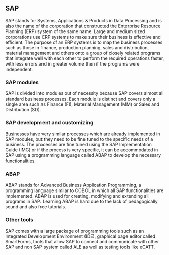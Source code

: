 ## SAP

SAP stands for Systems, Applications & Products in Data Processing and is also the name of the corporation that
constructed the Enterprise Resource Planning (ERP) system of the same name. Large and medium sized corporations
use ERP systems to make sure their business is effective and efficient. The purpose of an ERP systems is to
map the business processes such as those in finance, production planning, sales and distribution, material
management and others onto a group of closely related programs that integrate well with each other to perform the
required operations faster, with less errors and in greater volume then if the programs were independent.

### SAP modules

SAP is divided into modules out of necessity because SAP covers almost all standard business processes. Each
module is distinct and covers only a single area such as Finance (FI), Material Management (MM) or Sales and
Distribution (SD).

### SAP development and customizing

Businesses have very similar processes which are already implemented in SAP modules, but they need to be fine tuned
to the specific needs of a business. The processes are fine tuned using the SAP Implementation Guide (IMG) or if the
process is very specific, it can be accommodated in SAP using a programming language called ABAP to develop the 
necessary functionalities.

### ABAP

ABAP stands for Advanced Business Application Programming, a programming language similar to COBOL in which all SAP
functionalities are implemented. ABAP is used for creating, modifying and extending all programs in SAP. Learning ABAP
is hard due to the lack of pedagogically sound and also free tutorials.

### Other tools

SAP comes with a large package of programming tools such as an Integrated Development Environment (IDE), graphical
page editor called SmartForms, tools that allow SAP to connect and communicate with other SAP and non SAP system
called ALE as well as testing tools like eCATT.
